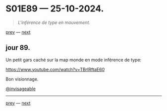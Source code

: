 # S01E89 — 25-10-2024.

> *L'inférence de type en mouvement.*

[prev](S01E88-24-10-2024.md) — [next](S01E90-26-10-2024.md)     

## jour 89.

Un petit gars caché sur la map monde en mode inférence de type:

https://www.youtube.com/watch?v=TBrIRftaE60

Bon visionnage.

[@invisageable](https://twitter.com/invisageable)   

---

[prev](S01E88-24-10-2024.md) — [next](S01E90-26-10-2024.md)   
